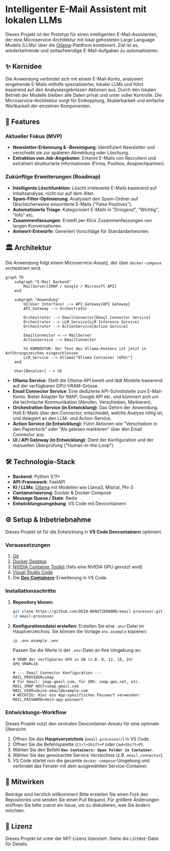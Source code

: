 # Intelligenter E-Mail Assistent mit lokalen LLMs

Dieses Projekt ist der Prototyp für einen intelligenten E-Mail-Assistenten, der eine Microservice-Architektur mit lokal gehosteten Large Language Models (LLMs) über die [Ollama](https://ollama.com/)-Plattform kombiniert. Ziel ist es, wiederkehrende und zeitaufwendige E-Mail-Aufgaben zu automatisieren.

## ✨ Kernidee

Die Anwendung verbindet sich mit einem E-Mail-Konto, analysiert eingehende E-Mails mithilfe spezialisierter, lokaler LLMs und führt basierend auf den Analyseergebnissen Aktionen aus. Durch den lokalen Betrieb der Modelle bleiben alle Daten privat und unter voller Kontrolle. Die Microservice-Architektur sorgt für Entkopplung, Skalierbarkeit und einfache Wartbarkeit der einzelnen Komponenten.

## 🚀 Features

### Aktueller Fokus (MVP)
*   **Newsletter-Erkennung & -Bereinigung**: Identifiziert Newsletter und verschiebt sie zur späteren Abmeldung oder Löschung.
*   **Extraktion von Job-Angeboten**: Erkennt E-Mails von Recruitern und extrahiert strukturierte Informationen (Firma, Position, Ansprechpartner).

### Zukünftige Erweiterungen (Roadmap)
*   **Intelligente Löschfunktion**: Löscht irrelevante E-Mails basierend auf Inhaltsanalyse, nicht nur auf dem Alter.
*   **Spam-Filter-Optimierung**: Analysiert den Spam-Ordner auf fälschlicherweise einsortierte E-Mails ("False Positives").
*   **Automatisierte Triage**: Kategorisiert E-Mails in "Dringend", "Wichtig", "Info" etc.
*   **Zusammenfassungen**: Erstellt per Klick Zusammenfassungen von langen Konversationen.
*   **Antwort-Entwürfe**: Generiert Vorschläge für Standardantworten.

## 🏛️ Architektur

Die Anwendung folgt einem Microservice-Ansatz, der über `docker-compose` orchestriert wird.

```mermaid
graph TD
    subgraph "E-Mail Backend"
        MailServer[IMAP / Google / Microsoft API]
    end

    subgraph "Anwendung"
        UI(User Interface) --> API_Gateway{API Gateway}
        API_Gateway --> Orchestrator
        
        Orchestrator --> EmailConnector[Email Connector Service]
        Orchestrator --> LLM_Service[LLM Inference Service]
        Orchestrator --> ActionService[Action Service]

        EmailConnector <--> MailServer
        ActionService --> EmailConnector

        %% KORREKTUR: Der Text des Ollama-Knotens ist jetzt in Anführungszeichen eingeschlossen
        LLM_Service --> Ollama["Ollama Container (GPU)"]
    end

    User[Benutzer] --> UI
```

*   **Ollama Service**: Stellt die Ollama-API bereit und lädt Modelle basierend auf der verfügbaren GPU-VRAM-Grösse.
*   **Email Connector Service**: Eine dedizierte API-Schnittstelle zum E-Mail-Konto. Bietet Adapter für IMAP, Google API etc. und kümmert sich um die technische Kommunikation (Abrufen, Verschieben, Markieren).
*   **Orchestration Service (in Entwicklung)**: Das Gehirn der Anwendung. Holt E-Mails über den Connector, entscheidet, welche Analyse nötig ist, und delegiert an den LLM- und Action-Service.
*   **Action Service (in Entwicklung)**: Führt Aktionen wie "Verschieben in den Papierkorb" oder "Als gelesen markieren" über den Email Connector aus.
*   **UI / API Gateway (in Entwicklung)**: Dient der Konfiguration und der manuellen Überprüfung ("Human-in-the-Loop").

## 🛠️ Technologie-Stack

*   **Backend**: Python 3.11+
*   **API-Framework**: FastAPI
*   **KI / LLMs**: [Ollama](https://ollama.com/) mit Modellen wie Llama3, Mistral, Phi-3
*   **Containerisierung**: Docker & Docker Compose
*   **Message Queue / State**: Redis
*   **Entwicklungsumgebung**: VS Code mit Devcontainern

## ⚙️ Setup & Inbetriebnahme

Dieses Projekt ist für die Entwicklung in **VS Code Devcontainern** optimiert.

### Voraussetzungen
1.  [Git](https://git-scm.com/)
2.  [Docker Desktop](https://www.docker.com/products/docker-desktop/)
3.  [NVIDIA Container Toolkit](https://docs.nvidia.com/datacenter/cloud-native/container-toolkit/latest/install-guide.html) (falls eine NVIDIA GPU genutzt wird)
4.  [Visual Studio Code](https://code.visualstudio.com/)
5.  Die **[Dev Containers](https://marketplace.visualstudio.com/items?itemName=ms-vscode-remote.remote-containers)**-Erweiterung in VS Code.

### Installationsschritte

1.  **Repository klonen:**
    ```bash
    git clone https://github.com/DEIN-BENUTZERNAME/email-processor.git
    cd email-processor
    ```

2.  **Konfigurationsdatei erstellen:**
    Erstellen Sie eine `.env`-Datei im Hauptverzeichnis. Sie können die Vorlage `env.example` kopieren:
    ```bash
    cp .env.example .env
    ```
    Passen Sie die Werte in der `.env`-Datei an Ihre Umgebung an:

    ```dotenv
    # VRAM der verfügbaren GPU in GB (z.B. 8, 12, 16, 24)
    GPU_VRAM=16

    # --- Email Connector Konfiguration ---
    MAIL_PROVIDER=imap
    # Für Gmail: imap.gmail.com, für GMX: imap.gmx.net, etc.
    MAIL_IMAP_HOST=imap.gmail.com
    MAIL_USER=deine-email@example.com
    # WICHTIG: Hier ein App-spezifisches Passwort verwenden!
    MAIL_PASSWORD=dein-app-passwort
    ```

### Entwicklungs-Workflow

Dieses Projekt nutzt den zentralen Devcontainer-Ansatz für eine optimale Übersicht.

1.  Öffnen Sie das **Hauptverzeichnis** (`email-processor/`) in VS Code.
2.  Öffnen Sie die Befehlspalette (`Ctrl+Shift+P` oder `Cmd+Shift+P`).
3.  Wählen Sie den Befehl **`Dev Containers: Open Folder in Container`**.
4.  Wählen Sie das gewünschte Service Verzeichnis (z.B. `email_connector`).
5.  VS Code startet nun die gesamte `docker-compose`-Umgebung und verbindet das Fenster mit dem ausgewählten Service-Container.

## 🤝 Mitwirken

Beiträge sind herzlich willkommen! Bitte erstellen Sie einen Fork des Repositories und senden Sie einen Pull Request. Für größere Änderungen eröffnen Sie bitte zuerst ein Issue, um zu diskutieren, was Sie ändern möchten.

## 📄 Lizenz

Dieses Projekt ist unter der MIT-Lizenz lizenziert. Siehe die `LICENSE`-Datei für Details.